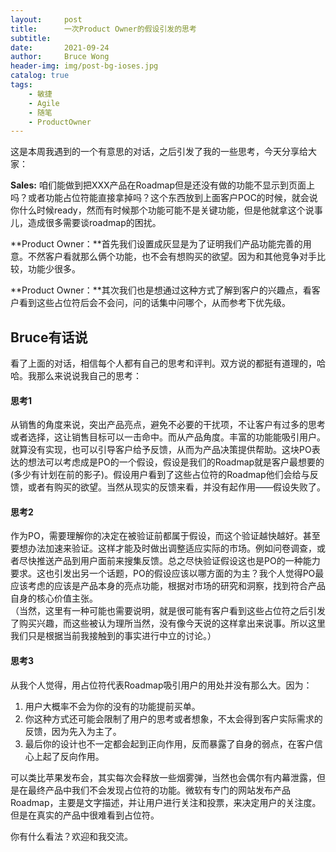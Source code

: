 ```yaml
---
layout:     post
title:      一次Product Owner的假设引发的思考 
subtitle:   
date:       2021-09-24
author:     Bruce Wong
header-img: img/post-bg-ioses.jpg
catalog: true
tags:
    - 敏捷
    - Agile
    - 随笔
    - ProductOwner
---
```


这是本周我遇到的一个有意思的对话，之后引发了我的一些思考，今天分享给大家：

**Sales:** 咱们能做到把XXX产品在Roadmap但是还没有做的功能不显示到页面上吗？或者功能占位符能直接拿掉吗？这个东西放到上面客户POC的时候，就会说你什么时候ready，然而有时候那个功能可能不是关键功能，但是他就拿这个说事儿，造成很多需要谈roadmap的困扰。  

**Product Owner：**首先我们设置成灰显是为了证明我们产品功能完善的用意。不然客户看就那么俩个功能，也不会有想购买的欲望。因为和其他竞争对手比较，功能少很多。  

**Product Owner：**其次我们也是想通过这种方式了解到客户的兴趣点，看客户看到这些占位符后会不会问，问的话集中问哪个，从而参考下优先级。  

## Bruce有话说  
看了上面的对话，相信每个人都有自己的思考和评判。双方说的都挺有道理的，哈哈。我那么来说说我自己的思考：  
#### 思考1  
从销售的角度来说，突出产品亮点，避免不必要的干扰项，不让客户有过多的思考或者选择，这让销售目标可以一击命中。而从产品角度。丰富的功能能吸引用户。就算没有实现，也可以引导客户给予反馈，从而为产品决策提供帮助。这块PO表达的想法可以考虑成是PO的一个假设，假设是我们的Roadmap就是客户最想要的(多少有计划在前的影子)。假设用户看到了这些占位符的Roadmap他们会给与反馈，或者有购买的欲望。当然从现实的反馈来看，并没有起作用——假设失败了。  

#### 思考2  
作为PO，需要理解你的决定在被验证前都属于假设，而这个验证越快越好。甚至要想办法加速来验证。这样才能及时做出调整适应实际的市场。例如问卷调查，或者尽快推送产品到用户面前来搜集反馈。总之尽快验证假设这也是PO的一种能力要求。这也引发出另一个话题，PO的假设应该以哪方面的为主？我个人觉得PO最应该考虑的应该是产品本身的亮点功能，根据对市场的研究和洞察，找到符合产品自身的核心价值主张。   
（当然，这里有一种可能也需要说明，就是很可能有客户看到这些占位符之后引发了购买兴趣，而这些被认为理所当然，没有像今天说的这样拿出来说事。所以这里我们只是根据当前我接触到的事实进行中立的讨论。）  
#### 思考3  
从我个人觉得，用占位符代表Roadmap吸引用户的用处并没有那么大。因为：
1. 用户大概率不会为你的没有的功能提前买单。  
2. 你这种方式还可能会限制了用户的思考或者想象，不太会得到客户实际需求的反馈，因为先入为主了。  
3. 最后你的设计也不一定都会起到正向作用，反而暴露了自身的弱点，在客户信心上起了反向作用。  

可以类比苹果发布会，其实每次会释放一些烟雾弹，当然也会偶尔有内幕泄露，但是在最终产品中我们不会发现占位符的功能。微软有专门的网站发布产品Roadmap，主要是文字描述，并让用户进行关注和投票，来决定用户的关注度。但是在真实的产品中很难看到占位符。  

你有什么看法？欢迎和我交流。